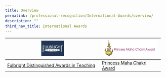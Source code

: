 ```yaml
---
title: Overview
permalink: /professional-recognition/International-Awards/overview/
description: ""
third_nav_title: International Awards
---
```

| <a href="https://staging.d2dfevnwgxersp.amplifyapp.com/professional-recognition/International-Awards/DA-in-teaching-program/"><img style="width:25%" src="/images/prore23.png"></a> | <a href="https://staging.d2dfevnwgxersp.amplifyapp.com/professional-recognition/International-Awards/PMCA/"><img style="width:95%" src="/images/prore24.png"></a> |
|---|---|
| [Fulbright Distinguished Awards in Teaching](https://staging.d2dfevnwgxersp.amplifyapp.com/professional-recognition/International-Awards/DA-in-teaching-program/) | [Princess Maha Chakri Award](https://staging.d2dfevnwgxersp.amplifyapp.com/professional-recognition/International-Awards/PMCA/) |

